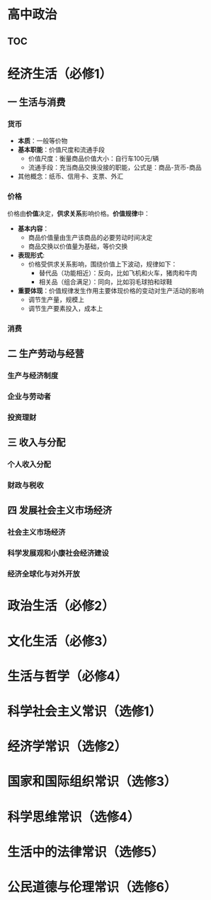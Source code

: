 # 高中政治
[TOC]()
---

# 经济生活（必修1）
## 一 生活与消费
### 货币
- **本质**：一般等价物
- **基本职能**：价值尺度和流通手段
	- 价值尺度：衡量商品价值大小：自行车100元/辆
	- 流通手段：充当商品交换没接的职能，公式是：商品-货币-商品
- 其他概念：纸币、信用卡、支票、外汇
### 价格
价格由**价值**决定，**供求关系**影响价格。**价值规律**中：
- **基本内容**：
	- 商品价值量由生产该商品的必要劳动时间决定
	- 商品交换以价值量为基础，等价交换
- **表现形式**:
	- 价格受供求关系影响，围绕价值上下波动，规律如下：
		- 替代品（功能相近）：反向，比如飞机和火车，猪肉和牛肉
		- 相关品（组合满足）：同向，比如羽毛球拍和球鞋
- **重要体现**：价值规律发生作用主要体现价格的变动对生产活动的影响
	- 调节生产量，规模上
	- 调节生产要素投入，成本上

### 消费

## 二 生产劳动与经营
### 生产与经济制度

### 企业与劳动者

### 投资理财

## 三 收入与分配

### 个人收入分配

### 财政与税收

## 四 发展社会主义市场经济

### 社会主义市场经济

### 科学发展观和小康社会经济建设

### 经济全球化与对外开放

# 政治生活（必修2）

# 文化生活（必修3）

# 生活与哲学（必修4）

# 科学社会主义常识（选修1）

# 经济学常识（选修2）

# 国家和国际组织常识（选修3）

# 科学思维常识（选修4）

# 生活中的法律常识（选修5）

# 公民道德与伦理常识（选修6）

